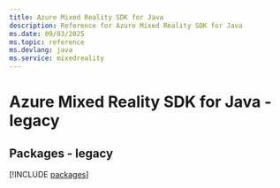 ```yaml
---
title: Azure Mixed Reality SDK for Java
description: Reference for Azure Mixed Reality SDK for Java
ms.date: 09/03/2025
ms.topic: reference
ms.devlang: java
ms.service: mixedreality
---
```

# Azure Mixed Reality SDK for Java - legacy
## Packages - legacy
[!INCLUDE [packages](mixed-reality-index.md)]